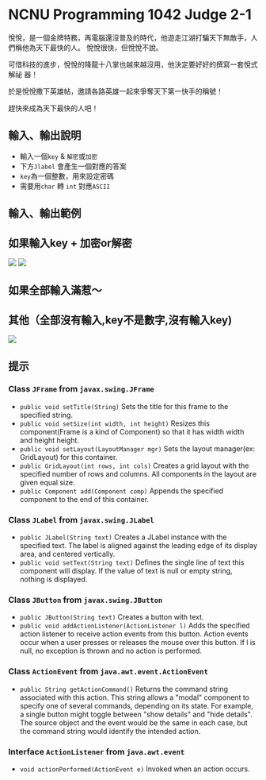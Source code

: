 # NCNU Programming 1042 Judge 2-1

悅悅，是一個金牌特務，再電腦還沒普及的時代，他遊走江湖打騙天下無敵手，人們稱他為天下最快的人。
悅悅很快，但悅悅不說。

可惜科技的進步，悅悅的降龍十八掌也越來越沒用，他決定要好好的撰寫一套悅式解祕
器！


於是悅悅撒下英雄帖，邀請各路英雄一起來爭奪天下第一快手的稱號！

趕快來成為天下最快的人吧！
## 輸入、輸出說明
 - 輸入一個`key` & `解密`或`加密`
 - 下方`Jlabel` 會產生一個對應的答案
 - `key`為一個整數，用來設定密碼
 - 需要用`char` 轉 `int` 對應`ASCII`
## 輸入、輸出範例

## 如果輸入key + 加密or解密
![](http://i.imgur.com/n5P63iv.png)
![](http://i.imgur.com/HbyFsN4.png)
## 如果全部輸入滿惹～


## 其他（全部沒有輸入,key不是數字,沒有輸入key)

![](http://i.imgur.com/llsJzPR.png)

## 提示

### Class `JFrame` from `javax.swing.JFrame`
- `public void setTitle(String)`
  Sets the title for this frame to the specified string.
- `public void setSize(int width, int height)`
  Resizes this component(Frame is a kind of Component) so that it has width width and height height.
- `public void setLayout(LayoutManager mgr)`
  Sets the layout manager(ex: GridLayout) for this container.
- `public GridLayout(int rows, int cols)`
  Creates a grid layout with the specified number of rows and columns. All components in the layout are given equal size.
- `public Component add(Component comp)`
  Appends the specified component to the end of this container.
  
### Class `JLabel` from `javax.swing.JLabel`
- `public JLabel(String text)`
  Creates a JLabel instance with the specified text. The label is aligned against the leading edge of its display area, and centered vertically.
- `public void setText(String text)`
  Defines the single line of text this component will display. If the value of text is null or empty string, nothing is displayed.

### Class `JButton` from `javax.swing.JButton`
- `public JButton(String text)`
  Creates a button with text.
- `public void addActionListener(ActionListener l)`
  Adds the specified action listener to receive action events from this button. Action events occur when a user presses or releases the mouse over this button. If l is null, no exception is thrown and no action is performed.

### Class `ActionEvent` from `java.awt.event.ActionEvent`
- `public String getActionCommand()`
  Returns the command string associated with this action. This string allows a "modal" component to specify one of several commands, depending on its state. For example, a single button might toggle between "show details" and "hide details". The source object and the event would be the same in each case, but the command string would identify the intended action.

### Interface `ActionListener` from `java.awt.event`
- `void actionPerformed(ActionEvent e)`
  Invoked when an action occurs.